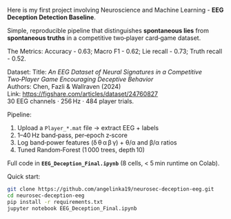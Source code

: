 Here is my first project involving Neuroscience and Machine Learning - **EEG Deception Detection Baseline**.

Simple, reproducible pipeline that distinguishes **spontaneous lies** from **spontaneous truths** in a competitive two‑player card‑game dataset.

The Metrics: Accuracy - 0.63; Macro F1 - 0.62; Lie recall - 0.73; Truth recall - 0.52.


Dataset:
Title: *An EEG Dataset of Neural Signatures in a Competitive Two‑Player Game Encouraging Deceptive Behavior*  
Authors: Chen, Fazli & Wallraven (2024)  
Link: <https://figshare.com/articles/dataset/24760827>  
30 EEG channels · 256 Hz · 484 player trials.

Pipeline:
1. Upload a `Player_*.mat` file → extract EEG + labels  
2. 1–40 Hz band‑pass, per‑epoch z‑score  
3. Log band‑power features (δ θ α β γ) + θ/α and β/α ratios  
4. Tuned Random‑Forest (1 000 trees, depth 10)  

Full code in **`EEG_Deception_Final.ipynb`** (8 cells, < 5 min runtime on Colab).

Quick start:
```bash
git clone https://github.com/angelinka19/neurosec-deception-eeg.git
cd neurosec-deception-eeg
pip install -r requirements.txt
jupyter notebook EEG_Deception_Final.ipynb
